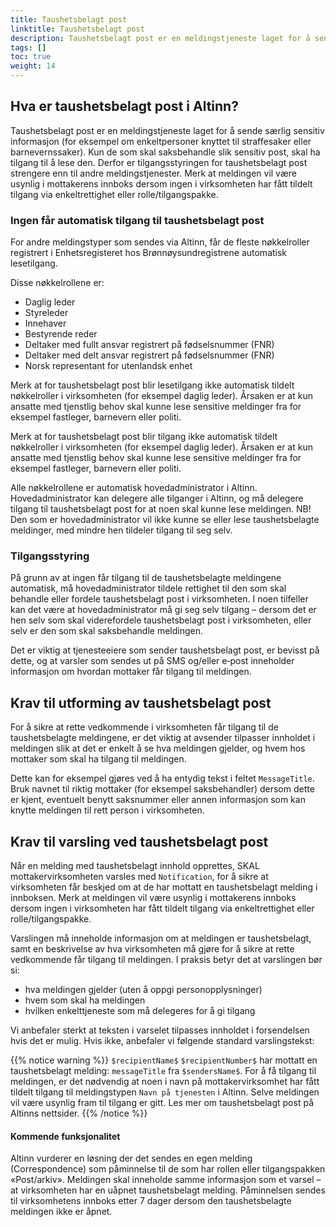 ```yaml
---
title: Taushetsbelagt post
linktitle: Taushetsbelagt post
description: Taushetsbelagt post er en meldingstjeneste laget for å sende særlig sensitiv informasjon.
tags: []
toc: true
weight: 14
---
```


## Hva er taushetsbelagt post i Altinn?

Taushetsbelagt post er en meldingstjeneste laget for å sende særlig sensitiv informasjon (for eksempel om enkeltpersoner knyttet til straffesaker eller barnevernssaker). 
Kun de som skal saksbehandle slik sensitiv post, skal ha tilgang til å lese den. Derfor er tilgangsstyringen for taushetsbelagt post strengere enn til andre meldingstjenester. Merk at meldingen vil være usynlig i mottakerens innboks dersom ingen i virksomheten har fått tildelt tilgang via enkeltrettighet eller rolle/tilgangspakke.



### Ingen får automatisk tilgang til taushetsbelagt post

For andre meldingstyper som sendes via Altinn, får de fleste nøkkelroller registrert i Enhetsregisteret hos Brønnøysundregistrene automatisk lesetilgang.

Disse nøkkelrollene er:
- Daglig leder
- Styreleder
- Innehaver
- Bestyrende reder
- Deltaker med fullt ansvar registrert på fødselsnummer (FNR)
- Deltaker med delt ansvar registrert på fødselsnummer (FNR)
- Norsk representant for utenlandsk enhet


Merk at for taushetsbelagt post blir lesetilgang ikke automatisk tildelt nøkkelroller i virksomheten (for eksempel daglig leder). Årsaken er at kun ansatte med tjenstlig behov skal kunne lese sensitive meldinger fra for eksempel fastleger, barnevern eller politi.


Merk at for taushetsbelagt post blir tilgang ikke automatisk tildelt nøkkelroller i virksomheten (for eksempel daglig leder). Årsaken er at kun ansatte med tjenstlig behov skal kunne lese sensitive meldinger fra for eksempel fastleger, barnevern eller politi.

Alle nøkkelrollene er automatisk hovedadministrator i Altinn. Hovedadministrator kan delegere alle tilganger i Altinn, og må delegere tilgang til taushetsbelagt post for at noen skal kunne lese meldingen. 
NB! Den som er hovedadministrator vil ikke kunne se eller lese taushetsbelagte meldinger, med mindre hen tildeler tilgang til seg selv.

### Tilgangsstyring

På grunn av at ingen får tilgang til de taushetsbelagte meldingene automatisk, må hovedadministrator tildele rettighet til den som skal behandle eller fordele taushetsbelagt post i virksomheten. I noen tilfeller kan det være at hovedadministrator må gi seg selv tilgang – dersom det er hen selv som skal viderefordele taushetsbelagt post i virksomheten, eller selv er den som skal saksbehandle meldingen.

Det er viktig at tjenesteeiere som sender taushetsbelagt post, er bevisst på dette, og at varsler som sendes ut på SMS og/eller e‑post inneholder informasjon om hvordan mottaker får tilgang til meldingen.


## Krav til utforming av taushetsbelagt post

For å sikre at rette vedkommende i virksomheten får tilgang til de taushetsbelagte meldingene, er det viktig at avsender tilpasser innholdet i meldingen slik at det er enkelt å se hva meldingen gjelder, og hvem hos mottaker som skal ha tilgang til meldingen. 

Dette kan for eksempel gjøres ved å ha entydig tekst i feltet `MessageTitle`. Bruk navnet til riktig mottaker (for eksempel saksbehandler) dersom dette er kjent, eventuelt benytt saksnummer eller annen informasjon som kan knytte meldingen til rett person i virksomheten.


## Krav til varsling ved taushetsbelagt post

Når en melding med taushetsbelagt innhold opprettes, SKAL mottakervirksomheten varsles med `Notification`, for å sikre at virksomheten får beskjed om at de har mottatt en taushetsbelagt melding i innboksen. Merk at meldingen vil være usynlig i mottakerens innboks dersom ingen i virksomheten har fått tildelt tilgang via enkeltrettighet eller rolle/tilgangspakke.

Varslingen må inneholde informasjon om at meldingen er taushetsbelagt, samt en beskrivelse av hva virksomheten må gjøre for å sikre at rette vedkommende får tilgang til meldingen. I praksis betyr det at varslingen bør si:
- hva meldingen gjelder (uten å oppgi personopplysninger)
- hvem som skal ha meldingen
- hvilken enkelttjeneste som må delegeres for å gi tilgang

Vi anbefaler sterkt at teksten i varselet tilpasses innholdet i forsendelsen hvis det er mulig. Hvis ikke, anbefaler vi følgende standard varslingstekst:


{{% notice warning  %}}
`$recipientName$` `$recipientNumber$` har mottatt en taushetsbelagt melding: `messageTitle` fra `$sendersName$`. For å få tilgang til meldingen, er det nødvendig at noen i navn på mottakervirksomhet har fått tildelt tilgang til meldingstypen `Navn på tjenesten` i Altinn. Selve meldingen vil være usynlig fram til tilgang er gitt. Les mer om taushetsbelagt post på Altinns nettsider.
{{% /notice %}}

#### Kommende funksjonalitet
Altinn vurderer en løsning der det sendes en egen melding (Correspondence) som påminnelse til de som har rollen eller tilgangspakken «Post/arkiv». Meldingen skal inneholde samme informasjon som et varsel – at virksomheten har en uåpnet taushetsbelagt melding. Påminnelsen sendes til virksomhetens innboks etter 7 dager dersom den taushetsbelagte meldingen ikke er åpnet.